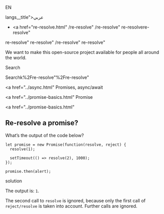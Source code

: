 EN

langs\_\_title">عربي</span></a>

- <a href="re-resolve.html"
  /re-resolve"
  /re-resolve"
  re-resolvere-resolve"

<!-- -->

re-resolve"
re-resolve"
/re-resolve"
re-resolve"

We want to make this open-source project available for people all around the world.

Search

Searchk%2Fre-resolve"%2Fre-resolve" </a>

<a href="../async.html" Promises, async/await</span></a>

<a href="../promise-basics.html" Promise</span></a>

<a href="../promise-basics.html"

## Re-resolve a promise?

What’s the output of the code below?

    let promise = new Promise(function(resolve, reject) {
      resolve(1);

      setTimeout(() => resolve(2), 1000);
    });

    promise.then(alert);

solution

The output is: `1`.

The second call to `resolve` is ignored, because only the first call of `reject/resolve` is taken into account. Further calls are ignored.
